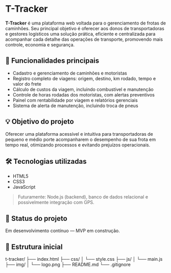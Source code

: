 # T-Tracker

**T-Tracker** é uma plataforma web voltada para o gerenciamento de frotas de caminhões. Seu principal objetivo é oferecer aos donos de transportadoras e gestores logísticos uma solução prática, eficiente e centralizada para acompanhar cada detalhe das operações de transporte, promovendo mais controle, economia e segurança.

## 🚚 Funcionalidades principais

- Cadastro e gerenciamento de caminhões e motoristas
- Registro completo de viagens: origem, destino, km rodado, tempo e valor do frete
- Cálculo de custos da viagem, incluindo combustível e manutenção
- Controle de horas rodadas dos motoristas, com alertas preventivos
- Painel com rentabilidade por viagem e relatórios gerenciais
- Sistema de alerta de manutenção, incluindo troca de pneus

## 💡 Objetivo do projeto

Oferecer uma plataforma acessível e intuitiva para transportadoras de pequeno e médio porte acompanharem o desempenho de sua frota em tempo real, otimizando processos e evitando prejuízos operacionais.

## 🛠 Tecnologias utilizadas

- HTML5
- CSS3
- JavaScript

> Futuramente: Node.js (backend), banco de dados relacional e possivelmente integração com GPS.

## 🚀 Status do projeto

Em desenvolvimento contínuo — MVP em construção.

## 📁 Estrutura inicial

t-tracker/
├── index.html
├── css/
│   └── style.css
├── js/
│   └── main.js
├── img/
│   └── logo.png
├── README.md
└── .gitignore